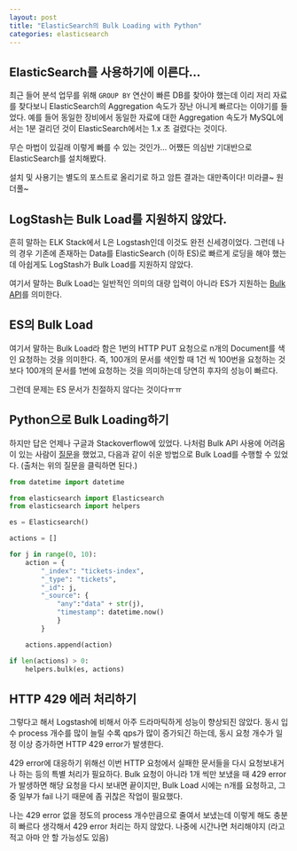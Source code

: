 ```yaml
---
layout: post
title: "ElasticSearch의 Bulk Loading with Python"
categories: elasticsearch
---
```


ElasticSearch를 사용하기에 이른다...
---------------------------

최근 들어 분석 업무를 위해 `GROUP BY` 연산이 빠른 DB를 찾아야 했는데 이리 저리 자료를 찾다보니 ElasticSearch의 Aggregation 속도가 장난 아니게 빠르다는 이야기를 들었다. 예를 들어 동일한 장비에서 동일한 자료에 대한 Aggregation 속도가 MySQL에서는 1분 걸리던 것이 ElasticSearch에서는 1.x 초 걸렸다는 것이다.

무슨 마법이 있길래 이렇게 빠를 수 있는 것인가... 어쨌든 의심반 기대반으로 ElasticSearch를 설치해봤다.

설치 및 사용기는 별도의 포스트로 올리기로 하고 암튼 결과는 대만족이다! 미라클~ 원더풀~

LogStash는 Bulk Load를 지원하지 않았다.
---------------------------------------

흔히 말하는 ELK Stack에서 L은 Logstash인데 이것도 완전 신세경이었다. 그런데 나의 경우 기존에 존재하는 Data를 ElasticSearch (이하 ES)로 빠르게 로딩을 해야 했는데 아쉽게도 LogStash가 Bulk Load를 지원하지 않았다.

여기서 말하는 Bulk Load는 일반적인 의미의 대량 입력이 아니라 ES가 지원하는 [Bulk API](https://www.elastic.co/guide/en/elasticsearch/reference/current/docs-bulk.html)를 의미한다.

ES의 Bulk Load
-------------

여기서 말하는 Bulk Load라 함은 1번의 HTTP PUT 요청으로 n개의 Document를 색인 요청하는 것을 의미한다. 즉, 100개의 문서를 색인할 때 1건 씩 100번을 요청하는 것 보다 100개의 문서를 1번에 요청하는 것을 의미하는데 당연히 후자의 성능이 빠르다.

그런데 문제는 ES 문서가 친절하지 않다는 것이다ㅠㅠ

Python으로 Bulk Loading하기
-----------------------

하지만 답은 언제나 구글과 Stackoverflow에 있었다. 나처럼 Bulk API 사용에 어려움이 있는 사람이 [질문](http://stackoverflow.com/questions/20288770/how-to-use-bulk-api-to-store-the-keywords-in-es-by-using-python)을 했었고, 다음과 같이 쉬운 방법으로 Bulk Load를 수행할 수 있었다. (출처는 위의 질문을 클릭하면 된다.)

```python
from datetime import datetime

from elasticsearch import Elasticsearch
from elasticsearch import helpers

es = Elasticsearch()

actions = []

for j in range(0, 10):
    action = {
        "_index": "tickets-index",
        "_type": "tickets",
        "_id": j,
        "_source": {
            "any":"data" + str(j),
            "timestamp": datetime.now()
            }
        }

    actions.append(action)

if len(actions) > 0:
    helpers.bulk(es, actions)
```

HTTP 429 에러 처리하기
----------------

그렇다고 해서 Logstash에 비해서 아주 드라마틱하게 성능이 향상되진 않았다. 동시 입수 process 개수를 많이 늘릴 수록 qps가 많이 증가되긴 하는데, 동시 요청 개수가 일정 이상 증가하면 HTTP 429 error가 발생한다.

429 error에 대응하기 위해선 이번 HTTP 요청에서 실패한 문서들을 다시 요청보내거나 하는 등의 특별 처리가 필요하다. Bulk 요청이 아니라 1개 씩만 보냈을 때 429 error가 발생하면 해당 요청을 다시 보내면 끝이지만, Bulk Load 시에는 n개를 요청하고, 그 중 일부가 fail 나기 때문에 좀 귀찮은 작업이 필요했다.

나는 429 error 없을 정도의 process 개수만큼으로 줄여서 보냈는데 이렇게 해도 충분히 빠르다 생각해서 429 error 처리는 하지 않았다. 나중에 시간나면 처리해야지 (라고 적고 아마 안 할 가능성도 있음)
